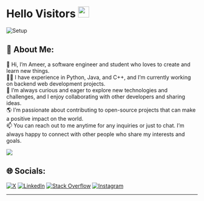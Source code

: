 # Hello Visitors <img src="https://github.com/TheDudeThatCode/TheDudeThatCode/blob/master/Assets/Hi.gif" width="29px">

![Setup](https://media.licdn.com/dms/image/D4E16AQHjF4JM44YVdA/profile-displaybackgroundimage-shrink_350_1400/0/1679626542196?e=1700092800&v=beta&t=qdevnf6T1z9jyO7BWQ7adwt5MttFzzCeswJyMmUxovc)

## 💫 About Me:

👋 Hi, I’m Ameer, a software engineer and student who loves to create and learn new things.<br> 👩‍💻 I have experience in Python, Java, and C++, and I’m currently working on backend web development projects.<br> 🚀 I’m always curious and eager to explore new technologies and challenges, and I enjoy collaborating with other developers and sharing ideas.<br> 🌎 I’m passionate about contributing to open-source projects that can make a positive impact on the world.<br> 📫 You can reach out to me anytime for any inquiries or just to chat. I’m always happy to connect with other people who share my interests and goals.<br>

![](https://mir-s3-cdn-cf.behance.net/project_modules/1400_opt_1/6c0f9b95746151.5e9ecde69599e.gif)

## 🌐 Socials:

[![X](<https://img.shields.io/badge/X%20(%20Twitter%20)-000000.svg?logo=X&logoColor=white>)](https://twitter.com/_mr_man_n_) [![LinkedIn](https://img.shields.io/badge/LinkedIn-%230077B5.svg?logo=linkedin&logoColor=white)](https://linkedin.com/in/mohamed-ameer-noufil-n-b262aa218) [![Stack Overflow](https://img.shields.io/badge/-Stackoverflow-FE7A16?logo=stack-overflow&logoColor=white)](https://stackoverflow.com/users/20741006) [![Instagram](https://img.shields.io/badge/Instagram-%23E4405F.svg?logo=Instagram&logoColor=white)](https://instagram.com/_.mr._.man._)

---
